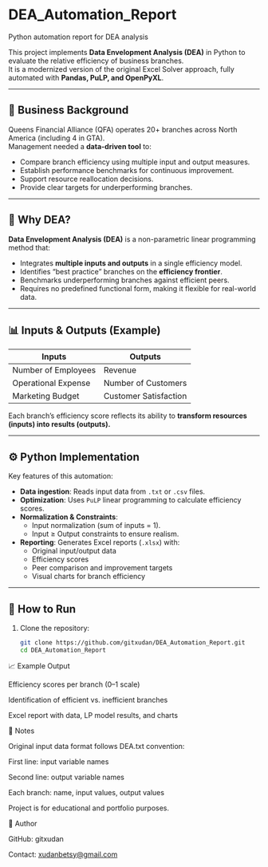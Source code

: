 # DEA_Automation_Report
Python automation report for DEA analysis

This project implements **Data Envelopment Analysis (DEA)** in Python to evaluate the relative efficiency of business branches.  
It is a modernized version of the original Excel Solver approach, fully automated with **Pandas, PuLP, and OpenPyXL**.

---

## 📌 Business Background
Queens Financial Alliance (QFA) operates 20+ branches across North America (including 4 in GTA).  
Management needed a **data-driven tool** to:
- Compare branch efficiency using multiple input and output measures.
- Establish performance benchmarks for continuous improvement.
- Support resource reallocation decisions.
- Provide clear targets for underperforming branches.

---

## 🔎 Why DEA?
**Data Envelopment Analysis (DEA)** is a non-parametric linear programming method that:
- Integrates **multiple inputs and outputs** in a single efficiency model.
- Identifies “best practice” branches on the **efficiency frontier**.
- Benchmarks underperforming branches against efficient peers.
- Requires no predefined functional form, making it flexible for real-world data.

---

## 📊 Inputs & Outputs (Example)

| Inputs              | Outputs                |
|---------------------|------------------------|
| Number of Employees | Revenue                |
| Operational Expense | Number of Customers    |
| Marketing Budget    | Customer Satisfaction  |


Each branch’s efficiency score reflects its ability to **transform resources (inputs) into results (outputs).**

---

## ⚙️ Python Implementation
Key features of this automation:
- **Data ingestion**: Reads input data from `.txt` or `.csv` files.
- **Optimization**: Uses `PuLP` linear programming to calculate efficiency scores.
- **Normalization & Constraints**:
  - Input normalization (sum of inputs = 1).
  - Input ≥ Output constraints to ensure realism.
- **Reporting**: Generates Excel reports (`.xlsx`) with:
  - Original input/output data
  - Efficiency scores
  - Peer comparison and improvement targets
  - Visual charts for branch efficiency
 
---

## 🚀 How to Run
1. Clone the repository:
   ```bash
   git clone https://github.com/gitxudan/DEA_Automation_Report.git
   cd DEA_Automation_Report

📈 Example Output

Efficiency scores per branch (0–1 scale)

Identification of efficient vs. inefficient branches

Excel report with data, LP model results, and charts


📌 Notes

Original input data format follows DEA.txt convention:

First line: input variable names

Second line: output variable names

Each branch: name, input values, output values

Project is for educational and portfolio purposes.

🔗 Author

GitHub: gitxudan

Contact: xudanbetsy@gmail.com
